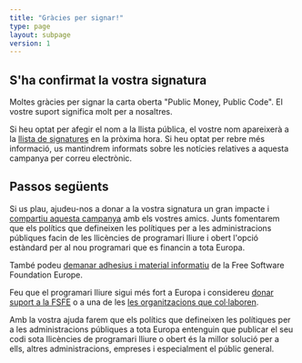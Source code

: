 ```yaml
---
title: "Gràcies per signar!"
type: page
layout: subpage
version: 1
---
```


## S'ha confirmat la vostra signatura

Moltes gràcies per signar la carta oberta "Public Money, Public Code". El vostre suport significa molt per a nosaltres.

Si heu optat per afegir el nom a la llista pública, el vostre nom apareixerà a la [llista de signatures](../all-signatures) en la pròxima hora. Si heu optat per rebre més informació, us mantindrem informats sobre les notícies relatives a aquesta campanya per correu electrònic.

## Passos següents

Si us plau, ajudeu-nos a donar a la vostra signatura un gran impacte i [compartiu aquesta campanya](../../#spread) amb els vostres amics. Junts fomentarem que els polítics que defineixen les polítiques per a les administracions públiques facin de les llicències de programari lliure i obert l'opció estàndard per al nou programari que es financin a tota Europa.

També podeu [demanar adhesius i material informatiu](https://fsfe.org/promo#pmpc) de la Free Software Foundation Europe.

Feu que el programari lliure sigui més fort a Europa i considereu [donar suport a la FSFE](https://my.fsfe.org/donate?referrer=pmpc) o a una de les [les organitzacions que col·laboren](../../#organisations).

Amb la vostra ajuda farem que els polítics que defineixen les polítiques per a les administracions públiques a tota Europa entenguin que publicar el seu codi sota llicències de programari lliure o obert és la millor solució per a ells, altres administracions, empreses i especialment el públic general.
